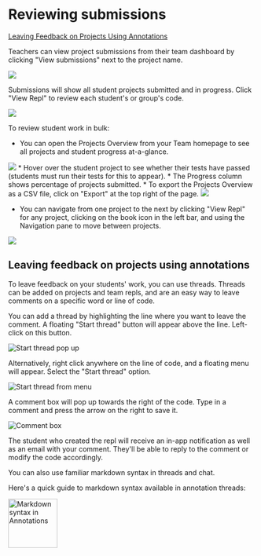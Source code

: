 # Reviewing submissions

[Leaving Feedback on Projects Using Annotations](#leaving-feedback-on-projects-using-annotations)

Teachers can view project submissions from their team dashboard by clicking "View submissions" next to the project name.

<img src="/images/teamsForEducation/project-list.png" />

Submissions will show all student projects submitted and in progress. Click "View Repl" to review each student's or group's code.

<img src="/images/teamsForEducation/project-submissions.png" />

To review student work in bulk: 
* You can open the Projects Overview from your Team homepage to see all projects and student progress at-a-glance. 
<img src="/images/teamsForEducation/project-overview.png" max-width="100px"/>
* Hover over the student project to see whether their tests have passed (students must run their tests for this to appear).
* The Progress column shows percentage of projects submitted.
* To export the Projects Overview as a CSV file, click on "Export" at the top right of the page.
<img src="/images/teamsForEducation/projects-overview-export.png" max-width="300px" />

* You can navigate from one project to the next by clicking "View Repl" for any project, clicking on the book icon in the left bar, and using the Navigation pane to move between projects. 
<img src="/images/teamsForEducation/project-review.png" max-width="200px" />

## Leaving feedback on projects using annotations

To leave feedback on your students' work, you can use threads. Threads can be added on projects and team repls, and are an easy way to leave comments on a specific word or line of code.

You can add a thread by highlighting the line where you want to leave the comment. A floating "Start thread" button will appear above the line. Left-click on this button.

![Start thread pop up](/images/teamsForEducation/annotations-1.png)

Alternatively, right click anywhere on the line of code, and a floating menu will appear. Select the "Start thread" option.

![Start thread from menu](/images/teamsForEducation/annotations-2.png)

A comment box will pop up towards the right of the code. Type in a comment and press the arrow on the right to save it.

![Comment box](/images/teamsForEducation/annotation-made.png)

The student who created the repl will receive an in-app notification as well as an email with your comment. They'll be able to reply to the comment or modify the code accordingly.

You can also use familiar markdown syntax in threads and chat.

Here's a quick guide to markdown syntax available in annotation threads:

<img src="https://blog.replit.com/images/annotations/annotations-formatting-2.png" alt="Markdown syntax in Annotations" width="100"/>


